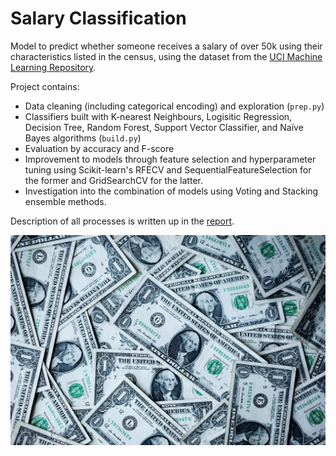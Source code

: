 # Salary Classification
Model to predict whether someone receives a salary of over 50k using their characteristics listed in the census, using the dataset from the [UCI Machine Learning Repository](http://archive.ics.uci.edu/ml/datasets/Adult).

Project contains:
- Data cleaning (including categorical encoding) and exploration (`prep.py`)
- Classifiers built with K-nearest Neighbours, Logisitic Regression, Decision Tree, Random Forest, Support Vector Classifier, and Naïve Bayes algorithms (`build.py`)
- Evaluation by accuracy and F-score
- Improvement to models through feature selection and hyperparameter tuning using Scikit-learn's RFECV and SequentialFeatureSelection for the former and GridSearchCV for the latter.
- Investigation into the combination of models using Voting and Stacking ensemble methods.

Description of all processes is written up in the [report](https://github.com/PeterEvansDS/SalaryClassification/blob/main/report.pdf).

![alt text](https://github.com/PeterEvansDS/SalaryClassification/blob/main/images/money.jpeg)

